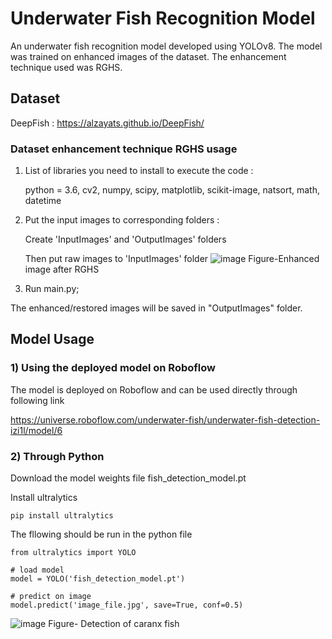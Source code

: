 # Underwater Fish Recognition Model
An underwater fish recognition model developed using YOLOv8. The model was trained on enhanced images of the dataset. The enhancement technique used was RGHS.

## Dataset
DeepFish : https://alzayats.github.io/DeepFish/

### Dataset enhancement technique RGHS usage
1. List of libraries you need to install to execute the code :

    python = 3.6, cv2, numpy, scipy, matplotlib, scikit-image, natsort, math, datetime

2. Put the input images to corresponding folders :
   
    Create 'InputImages' and 'OutputImages' folders
    
   Then put raw images to 'InputImages' folder
![image](https://github.com/noori03/underwater-fish-recognition/assets/156057742/a8546838-73fb-4b85-9427-a64822f4f0b6)
Figure-Enhanced image after RGHS

4. Run main.py;

The enhanced/restored images will be saved in "OutputImages" folder.

## Model Usage

### 1) Using the deployed model on Roboflow
The model is deployed on Roboflow and can be used directly through following link

https://universe.roboflow.com/underwater-fish/underwater-fish-detection-izi1l/model/6

### 2) Through Python

Download the model weights file fish_detection_model.pt

Install ultralytics
```
pip install ultralytics
```
The fllowing should be run in the python file
```
from ultralytics import YOLO

# load model
model = YOLO('fish_detection_model.pt')

# predict on image
model.predict('image_file.jpg', save=True, conf=0.5)
```
![image](https://github.com/noori03/underwater-fish-recognition/assets/156057742/fec0470f-573b-44d6-a43a-0c540dd8a2dd)
Figure- Detection of caranx fish
